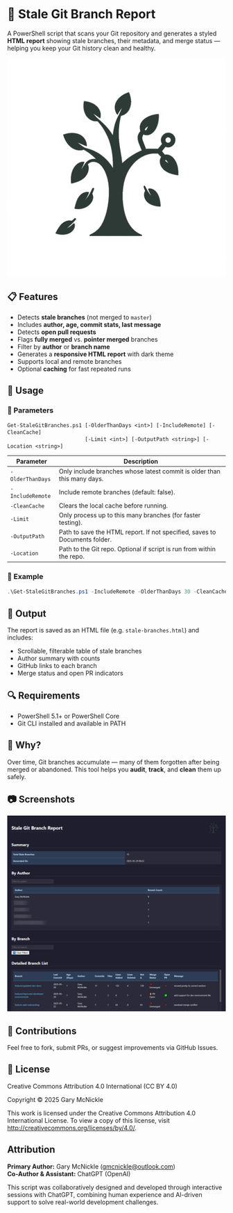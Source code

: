 
# 🍂 Stale Git Branch Report

A PowerShell script that scans your Git repository and generates a styled **HTML report** showing stale branches, their metadata, and merge status — helping you keep your Git history clean and healthy.

![Report Screenshot](https://raw.githubusercontent.com/gmcnickle/stale-branches/main/assets/gitTools-dk.png)

## 📋 Features

- Detects **stale branches** (not merged to `master`)
- Includes **author, age, commit stats, last message**
- Detects **open pull requests**
- Flags **fully merged** vs. **pointer merged** branches
- Filter by **author** or **branch name**
- Generates a **responsive HTML report** with dark theme
- Supports local and remote branches
- Optional **caching** for fast repeated runs

## 🚀 Usage

### 🔧 Parameters

```
Get-StaleGitBranches.ps1 [-OlderThanDays <int>] [-IncludeRemote] [-CleanCache]
                         [-Limit <int>] [-OutputPath <string>] [-Location <string>]
```

| Parameter        | Description                                                                 |
|------------------|-----------------------------------------------------------------------------|
| `-OlderThanDays` | Only include branches whose latest commit is older than this many days.    |
| `-IncludeRemote` | Include remote branches (default: false).                                  |
| `-CleanCache`    | Clears the local cache before running.                                     |
| `-Limit`         | Only process up to this many branches (for faster testing).                |
| `-OutputPath`    | Path to save the HTML report. If not specified, saves to Documents folder. |
| `-Location`      | Path to the Git repo. Optional if script is run from within the repo.      |

### 📄 Example

```powershell
.\Get-StaleGitBranches.ps1 -IncludeRemote -OlderThanDays 30 -CleanCache
```

## 📁 Output

The report is saved as an HTML file (e.g. `stale-branches.html`) and includes:

- Scrollable, filterable table of stale branches
- Author summary with counts
- GitHub links to each branch
- Merge status and open PR indicators

## 🔍 Requirements

- PowerShell 5.1+ or PowerShell Core
- Git CLI installed and available in PATH

## 🧹 Why?

Over time, Git branches accumulate — many of them forgotten after being merged or abandoned. This tool helps you **audit**, **track**, and **clean** them up safely.

## 📷 Screenshots

![Report Screenshot](https://raw.githubusercontent.com/gmcnickle/stale-branches/main/assets/stalebranches-screenshot.png)

## 🤝 Contributions

Feel free to fork, submit PRs, or suggest improvements via GitHub Issues.

## 📜 License
Creative Commons Attribution 4.0 International (CC BY 4.0)

Copyright © 2025 Gary McNickle

This work is licensed under the Creative Commons Attribution 4.0 International License. 
To view a copy of this license, visit http://creativecommons.org/licenses/by/4.0/.

## Attribution

**Primary Author:** Gary McNickle (gmcnickle@outlook.com)<br>
**Co-Author & Assistant:** ChatGPT (OpenAI)

This script was collaboratively designed and developed through interactive sessions with ChatGPT, combining human experience and AI-driven support to solve real-world development challenges.
